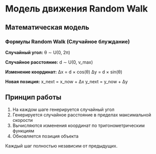 # Модель движения Random Walk

## Математическая модель

### Формулы Random Walk (Случайное блуждание)

**Случайный угол:**
θ ∼ U(0, 2π)

**Случайное расстояние:**
d ∼ U(0, v_max)

**Изменение координат:**
Δx = d × cos(θ)
Δy = d × sin(θ)

**Новая позиция:**
x_next = x_now + Δx
y_next = y_now + Δy

## Принцип работы

1. На каждом шаге генерируется случайный угол
2. Генерируется случайное расстояние в пределах максимальной скорости
3. Вычисляются изменения координат по тригонометрическим функциям
4. Обновляется позиция объекта

Каждый шаг полностью независим от предыдущих.
